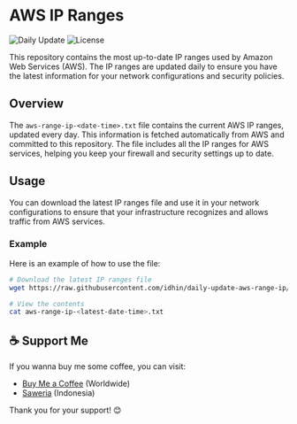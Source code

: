 # AWS IP Ranges

![Daily Update](https://img.shields.io/badge/daily--update-success.svg)
![License](https://img.shields.io/badge/license-MIT-blue.svg)

This repository contains the most up-to-date IP ranges used by Amazon Web Services (AWS). The IP ranges are updated daily to ensure you have the latest information for your network configurations and security policies.

## Overview

The `aws-range-ip-<date-time>.txt` file contains the current AWS IP ranges, updated every day. This information is fetched automatically from AWS and committed to this repository. The file includes all the IP ranges for AWS services, helping you keep your firewall and security settings up to date.

## Usage

You can download the latest IP ranges file and use it in your network configurations to ensure that your infrastructure recognizes and allows traffic from AWS services.

### Example

Here is an example of how to use the file:

```bash
# Download the latest IP ranges file
wget https://raw.githubusercontent.com/idhin/daily-update-aws-range-ip/main/aws-range-ip.txt

# View the contents
cat aws-range-ip-<latest-date-time>.txt
```
## ☕ Support Me

If you wanna buy me some coffee, you can visit:

- [Buy Me a Coffee](https://buymeacoffee.com/rasyidin) (Worldwide) 
- [Saweria](https://saweria.co/rasyidin) (Indonesia)

Thank you for your support! 😊

